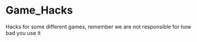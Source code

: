 # Game_Hacks
Hacks for some different games, remember we are not responsible for how bad you use it
